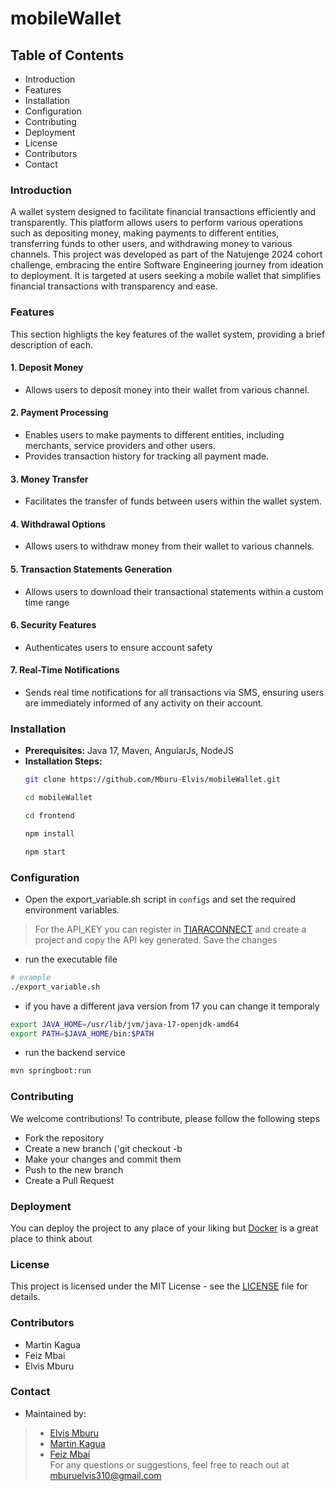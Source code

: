 # mobileWallet


## Table of Contents

- Introduction
- Features
- Installation
- Configuration
- Contributing
- Deployment
- License
- Contributors
- Contact

### Introduction

A wallet system designed to facilitate financial transactions efficiently and transparently. This platform allows users to perform various operations such as depositing money, making payments to different entities, transferring funds to other users, and withdrawing money to various channels. This project was developed as part of the Natujenge 2024 cohort challenge, embracing the entire Software Engineering journey from ideation to deployment. It is targeted at users seeking a mobile wallet that simplifies financial transactions with transparency and ease.

### Features

This section highligts the key features of the wallet system, providing a brief description of each.

#### 1. Deposit Money

- Allows users to deposit money into their wallet from various channel.

#### 2. Payment Processing

- Enables users to make payments to different entities, including merchants, service providers and other users.
- Provides transaction history for tracking all payment made.

#### 3. Money Transfer

- Facilitates the transfer of funds between users within the wallet system.

#### 4. Withdrawal Options

- Allows users to withdraw money from their wallet to various channels.

#### 5. Transaction Statements Generation

- Allows users to download their transactional statements within a custom time range

#### 6. Security Features

- Authenticates users to ensure account safety

#### 7. Real-Time Notifications

- Sends real time notifications for all transactions via SMS, ensuring users are immediately informed of any activity on their account.

### Installation

- **Prerequisites:** Java 17, Maven, AngularJs, NodeJS
- **Installation Steps:** 
	```bash
	git clone https://github.com/Mburu-Elvis/mobileWallet.git
	
	cd mobileWallet
	
	cd frontend

	npm install

	npm start
	```

### Configuration

- Open the export_variable.sh script in `configs` and set the required environment variables.  
> For the API_KEY you can register in [TIARACONNECT](https://api.tiaraconnect.io) and create a project and copy the API key generated.
> Save the changes
- run the executable file
```bash
# example
./export_variable.sh
```
- if you have a different java version from 17 you can change it temporaly
```bash
export JAVA_HOME=/usr/lib/jvm/java-17-openjdk-amd64
export PATH=$JAVA_HOME/bin:$PATH
```
- run the backend service
```bash
mvn springboot:run
```
### Contributing

We welcome contributions! To contribute, please follow the following steps
- Fork the repository
- Create a new branch ('git checkout -b <new-branch-name>
- Make your changes and commit them
- Push to the new branch
- Create a Pull Request

### Deployment

You can deploy the project to any place of your liking but [Docker](hub.docker.com) is a great place to think about

### License

This project is licensed under the MIT License - see the [LICENSE](license) file for details.

### Contributors

- Martin Kagua
- Feiz Mbai
- Elvis Mburu

### Contact

- Maintained by:  
> - [Elvis Mburu](https://linktr.ee/mburuelvis)
> - [Martin Kagua]()
> - [Feiz Mbai]()  
For any questions or suggestions, feel free to reach out at [mburuelvis310@gmail.com](mailto:mburuelvis310@gmail.com)
